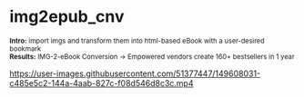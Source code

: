 # img2epub_cnv
<sub><b>Intro:</b> import imgs and transform them into html-based eBook with a user-desired bookmark</br></sub>
<sub><b>Results:</b> IMG-2-eBook Conversion → Empowered vendors create 160+ bestsellers in 1 year</br></sub>



https://user-images.githubusercontent.com/51377447/149608031-c485e5c2-144a-4aab-827c-f08d546d8c3c.mp4

